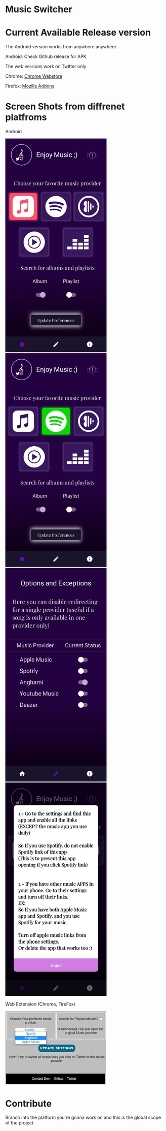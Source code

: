 # Music Switcher

# Current Available Release version


The Android version works from anywhere anywhere. 

Android: Check Github release for APK

The web versions work on Twitter only

Chrome: [Chrome Webstore](https://chrome.google.com/webstore/detail/twitter-music-provider/apkanldijkiplglkhjjajegljppgmgmj)

Firefox: [Mozilla Addons](https://addons.mozilla.org/en-US/firefox/addon/twitter-music-provider/)

# Screen Shots from diffrenet platfroms

Android

<img src="Assets/android1.png" alt="drawing" width="320"/>
<img src="Assets/android2.png" alt="drawing" width="320"/>
<img src="Assets/android3.jpg" alt="drawing" width="320"/>
<img src="Assets/android4.jpg" alt="drawing" width="320"/>

 Web Extension (Chrome, FireFox)

<img src="Assets/web_extension.png" alt="drawing" width="320"/>

# Contribute

Branch into the platform you're gonna work on and this is the global scope of the project